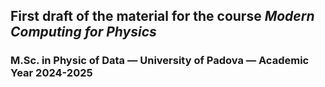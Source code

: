 ## First draft of the material for the course _Modern Computing for Physics_ 
### M.Sc. in Physic of Data — University of Padova — Academic Year 2024-2025
